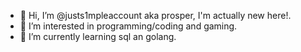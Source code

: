 - 👋 Hi, I’m @justs1mpleaccount aka prosper, I'm actually new here!.
- 👀 I’m interested in programming/coding and gaming.
- 🌱 I’m currently learning sql an golang.

<!---
justs1mpleaccount/justs1mpleaccount is a ✨ special ✨ repository because its `README.md` (this file) appears on your GitHub profile.
You can click the Preview link to take a look at your changes.
--->
